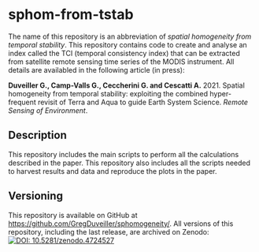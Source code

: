 # sphom-from-tstab

The name of this repository is an abbreviation of *spatial homogeneity from temporal stability*. This repository contains code to create and analyse an index called the TCI (temporal consistency index) that can be extracted from satellite remote sensing time series of the MODIS instrument. All details are availabled in the following article (in press):

**Duveiller G., Camp-Valls G., Ceccherini G. and Cescatti A.** 2021. Spatial homogeneity from temporal stability: exploiting the combined hyper-frequent revisit of Terra and Aqua to guide Earth System Science.  _Remote Sensing of Environment_. 

## Description
This repository includes the main scripts to perform all the calculations described in the paper. This repository also includes all the scripts needed to harvest results and data and reproduce the plots in the paper. 

## Versioning
This repository is available on GitHub at https://github.com/GregDuveiller/sphomogeneity/. All versions of this repository, including the last release, are archived on Zenodo: [![DOI: 10.5281/zenodo.4724527](https://zenodo.org/badge/275664164.svg)](https://zenodo.org/badge/latestdoi/275664164)
